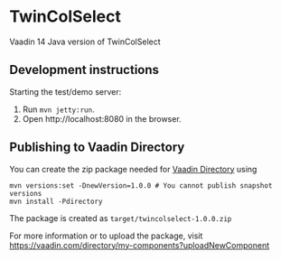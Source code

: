 # TwinColSelect

Vaadin 14 Java version of TwinColSelect

## Development instructions

Starting the test/demo server:
1. Run `mvn jetty:run`.
2. Open http://localhost:8080 in the browser.

## Publishing to Vaadin Directory

You can create the zip package needed for [Vaadin Directory](https://vaadin.com/directory/) using
```
mvn versions:set -DnewVersion=1.0.0 # You cannot publish snapshot versions 
mvn install -Pdirectory
```

The package is created as `target/twincolselect-1.0.0.zip`

For more information or to upload the package, visit https://vaadin.com/directory/my-components?uploadNewComponent
